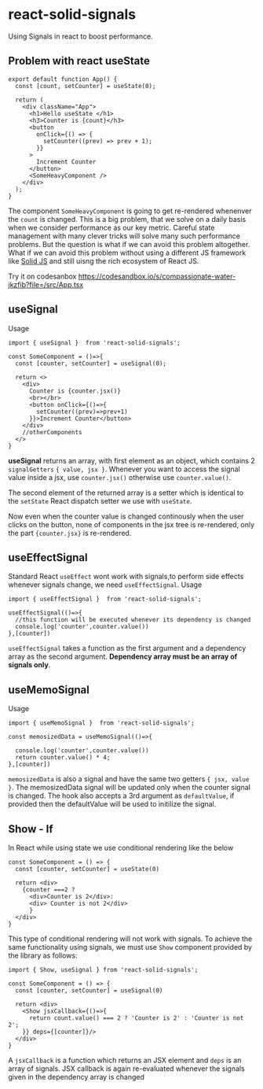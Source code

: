 # react-solid-signals
Using Signals in react to boost performance. 


## Problem with react useState
```
export default function App() {
  const [count, setCounter] = useState(0);

  return (
    <div className="App">
      <h1>Hello useState </h1>
      <h3>Counter is {count}</h3>
      <button
        onClick={() => {
          setCounter((prev) => prev + 1);
        }}
      >
        Increment Counter
      </button>
      <SomeHeavyComponent />
    </div>
  );
}
```
The component `SomeHeavyComponent` is going to get re-rendered whenenver the `count` is changed. This is a big problem, that we solve on a daily basis when we consider performance as our key metric. Careful state management with many clever tricks will solve many such performance problems. But the question is what if we can avoid this problem altogether. What if we can avoid this problem without using a different JS framework like <a href="https://www.solidjs.com/">Solid JS</a> and still uisng the rich ecosystem of React JS.

Try it on codesanbox https://codesandbox.io/s/compassionate-water-jkzfib?file=/src/App.tsx

## useSignal
Usage
```
import { useSignal }  from 'react-solid-signals';

const SomeComponent = ()=>{
  const [counter, setCounter] = useSignal(0);
  
  return <>
    <div>
      Counter is {counter.jsx()}
      <br></br>
      <button onClick={()=>{
        setCounter((prev)=>prev+1)
      }}>Increment Counter</button>
    </div>
    //otherComponents 
  </>
}
```

<b>useSignal</b> returns an array, with first element as an object, which contains 2 `signalGetters` `{ value, jsx }`. Whenever you want to access the signal value inside a jsx, use `counter.jsx()` otherwise use `counter.value()`.

The second element of the returned array is a setter which is identical to the `setState` React dispatch setter we use with `useState`.

Now even when the counter value is changed continously when the user clicks on the button, none of components in the jsx tree is re-rendered, only the part `{counter.jsx}` is re-rendered.

## useEffectSignal
Standard React `useEffect` wont work with signals,to perform side effects whenever signals change, we need `useEffectSignal`.
Usage
```
import { useEffectSignal }  from 'react-solid-signals';

useEffectSignal(()=>{
  //this function will be executed whenever its dependency is changed
  console.log('counter',counter.value())
},[counter])

```

`useEffectSignal` takes a function as the first argument and a dependency array as the second argument. <b> Dependency array must be an array of signals only</b>.


## useMemoSignal
Usage
```
import { useMemoSignal }  from 'react-solid-signals';

const memosizedData = useMemoSignal(()=>{

  console.log('counter',counter.value())
  return counter.value() * 4;
},[counter])

```

`memosizedData` is also a signal and have the same two getters `{ jsx, value }`. The memosizedData signal will be updated only when the counter signal is changed. The hook also accepts a 3rd argument as `defaultValue`, if provided then the defaultValue will be used to initilize the signal.

## Show - If
In React while using state we use conditional rendering like the below
```
const SomeComponent = () => {
  const [counter, setCounter] = useState(0)
  
  return <div>
    {counter ===2 ? 
      <div>Counter is 2</div>:
      <div> Counter is not 2</div>
      }
  </div>
}
```
This type of conditional rendering will not work with signals.
To achieve the same functionality using signals, we must use `Show` component provided by the library as follows:

```
import { Show, useSignal } from 'react-solid-signals';

const SomeComponent = () => {
  const [counter, setCounter] = useSignal(0)
  
  return <div>
    <Show jsxCallback={()=>{
      return count.value() === 2 ? 'Counter is 2' : 'Counter is not 2';
    }} deps={[counter]}/>
  </div>
}
```
A `jsxCallback` is a function which returns an JSX element and `deps` is an array of signals. JSX callback is again re-evaluated whenever the signals given in the dependency array is changed






